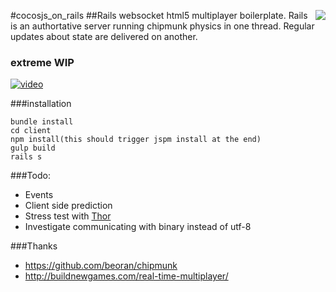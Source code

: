 #cocosjs_on_rails
<img align="right" src="http://i.imgur.com/KA3OaVG.png" />
##Rails websocket html5 multiplayer boilerplate. Rails is an authortative server running chipmunk physics in one thread. Regular updates about state are delivered on another.
### extreme WIP

[![video][2]][1]

  [1]: https://drive.google.com/file/d/0B30Vmzi9uv6keXFfTC11aHBtS2s/view?usp=sharing
  [2]: http://i.imgur.com/jcXdik2.jpg (hover text)

###installation
```
bundle install
cd client
npm install(this should trigger jspm install at the end)
gulp build
rails s
```

###Todo:
* Events
* Client side prediction
* Stress test with [Thor](https://github.com/observing/thor)
* Investigate communicating with binary instead of utf-8

###Thanks
* https://github.com/beoran/chipmunk
* http://buildnewgames.com/real-time-multiplayer/
